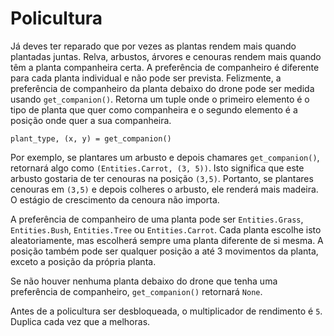 # Policultura
Já deves ter reparado que por vezes as plantas rendem mais quando plantadas juntas.
Relva, arbustos, árvores e cenouras rendem mais quando têm a planta companheira certa. A preferência de companheiro é diferente para cada planta individual e não pode ser prevista. Felizmente, a preferência de companheiro da planta debaixo do drone pode ser medida usando `get_companion()`. Retorna um tuple onde o primeiro elemento é o tipo de planta que quer como companheira e o segundo elemento é a posição onde quer a sua companheira.

`plant_type, (x, y) = get_companion()`

Por exemplo, se plantares um arbusto e depois chamares `get_companion()`, retornará algo como `(Entities.Carrot, (3, 5))`. Isto significa que este arbusto gostaria de ter cenouras na posição `(3,5)`. Portanto, se plantares cenouras em `(3,5)` e depois colheres o arbusto, ele renderá mais madeira. O estágio de crescimento da cenoura não importa.

A preferência de companheiro de uma planta pode ser `Entities.Grass`, `Entities.Bush`, `Entities.Tree` ou `Entities.Carrot`. Cada planta escolhe isto aleatoriamente, mas escolherá sempre uma planta diferente de si mesma. A posição também pode ser qualquer posição a até 3 movimentos da planta, exceto a posição da própria planta.

Se não houver nenhuma planta debaixo do drone que tenha uma preferência de companheiro, `get_companion()` retornará `None`.

Antes de a policultura ser desbloqueada, o multiplicador de rendimento é `5`. Duplica cada vez que a melhoras.
